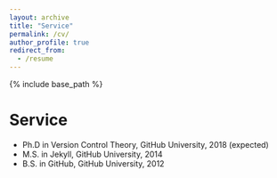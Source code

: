 ```yaml
---
layout: archive
title: "Service"
permalink: /cv/
author_profile: true
redirect_from:
  - /resume
---
```


{% include base_path %}

Service
======
* Ph.D in Version Control Theory, GitHub University, 2018 (expected)
* M.S. in Jekyll, GitHub University, 2014
* B.S. in GitHub, GitHub University, 2012

